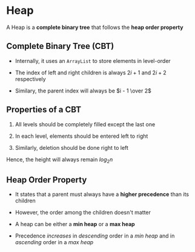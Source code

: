 # Heap

A Heap is a **complete binary tree** that follows the **heap order property**

## Complete Binary Tree (CBT)

- Internally, it uses an ```ArrayList``` to store elements in level-order

- The index of left and right children is always $2i + 1$ and $2i + 2$ respectively

- Similary, the parent index will always be $i - 1 \over 2$

## Properties of a CBT

1. All levels should be completely filled except the last one

2. In each level, elements should be entered left to right

3. Similarly, deletion should be done right to left

Hence, the height will always remain $log_2n$

## Heap Order Property

- It states that a parent must always have a **higher precedence** than its children

- However, the order among the children doesn't matter

- A heap can be either a **min heap** or a **max heap**

- Precedence *increases* in *descending* order in a *min heap* and in *ascending* order
in a *max heap*
